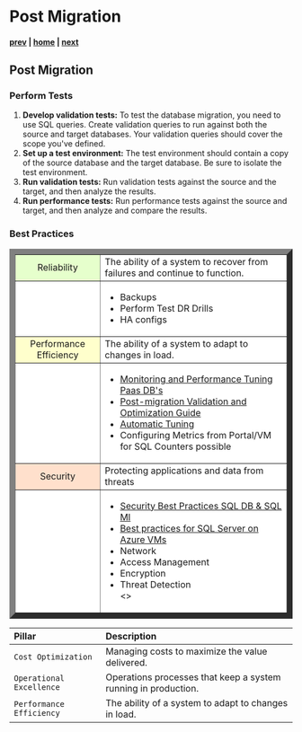 # Post Migration

#### [prev](./migrationexecution.md) | [home](./readme.md)  | [next](./faq.md)

## Post Migration
### Perform Tests
1.  **Develop validation tests:** To test the database migration, you need to use SQL queries. Create validation queries to run against both the source and target databases. Your validation queries should cover the scope you've defined.
2.  **Set up a test environment:** The test environment should contain a copy of the source database and the target database. Be sure to isolate the test environment.
3.  **Run validation tests:** Run validation tests against the source and the target, and then analyze the results.
4.  **Run performance tests:** Run performance tests against the source and target, and then analyze and compare the results.

### Best Practices

<table border="10" >
  <tbody >
    <tr>
      <td align="center" bgcolor="#e6ffcc" >Reliability</td>
      <td align="left" bgcolor="white"> The ability of a system to recover from failures and continue to function.</td>
    </tr>
    <tr>
        <td align="center" bgcolor="white"> </td>
        <td align="left" bgcolor="white">         
        <ul>
        <li>Backups</li>
        <li>Perform Test DR Drills</li>
        <li>HA configs</li>
        </ul></td>
    </tr>
    <tr>
      <td align="center" bgcolor="#ffffcc" >Performance Efficiency</td>
      <td align="left" bgcolor="white"> The ability of a system to adapt to changes in load.</td>
    </tr>
    <tr>
      <td align="center" bgcolor="white"> </td>
      <td align="left" bgcolor="white">         
      <ul>
        <li><a href="https://docs.microsoft.com/en-us/azure/azure-sql/database/monitor-tune-overview?view=azuresql">Monitoring and Performance Tuning Paas DB's</a></li>
        <li><a href="https://docs.microsoft.com/en-us/sql/relational-databases/post-migration-validation-and-optimization-guide?view=sql-server-2017">Post-migration Validation and Optimization Guide </a></li>
        <li><a href ="https://docs.microsoft.com/en-us/azure/azure-sql/database/automatic-tuning-overview?view=azuresql">Automatic Tuning</a> </li>
        <li>Configuring Metrics from Portal/VM for SQL Counters possible</li>
        </td>
    </ul>
    </tr>
    <tr>
      <td align="center" bgcolor="#ffe0cc" >Security</td>
      <td align="left" bgcolor="white"> Protecting applications and data from threats </td>
    </tr>
    <tr>
        <td align="center" bgcolor="white"> </td>
        <td align="left" bgcolor="white">         
        <ul>
        <li><a href="https://docs.microsoft.com/en-us/azure/azure-sql/database/security-best-practice?view=azuresql"> Security Best Practices SQL DB & SQL MI</a></li>
        <li><a href="https://docs.microsoft.com/en-us/azure/azure-sql/virtual-machines/windows/performance-guidelines-best-practices-checklist?view=azuresql">Best practices for SQL Server on Azure VMs</a></li>
        <li>Network</li>
        <li>Access Management</li>
        <li>Encryption</li>
        <li> Threat Detection </li>
        <>
        </ul></td>
    </tr>

</tbody>
</table>

|Pillar	|Description|
|:---|:---|
|`Cost Optimization`	|Managing costs to maximize the value delivered.|
|`Operational Excellence`|	Operations processes that keep a system running in production.|
|`Performance Efficiency`|	The ability of a system to adapt to changes in load.|

